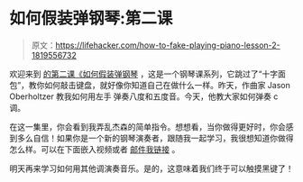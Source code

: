 # 如何假装弹钢琴:第二课

> 原文：<https://lifehacker.com/how-to-fake-playing-piano-lesson-2-1819556732>

欢迎来到 [的第二课《如何假装弹钢琴](https://lifehacker.com/tag/hack-the-piano) ，这是一个钢琴课系列，它跳过了“十字面包”，教你如何敲击键盘，就好像你知道自己在做什么一样。昨天，作曲家 Jason Oberholtzer 教我如何用左手 弹奏八度和五度音。今天，他教大家如何弹奏 c 调。



在这一集里，你会看到我弄乱杰森的简单指令。想想看，当你做得更好时，你会感到多么自信！如果你是一个新的钢琴演奏者，跟随我一起学习，我很想知道你做得怎么样。可以在下面嵌入视频或者 [邮件我链接](mailto:nick.douglas@lifehacker.com) 。

明天再来学习如何用其他调演奏音乐。是的，这意味着我们终于可以触摸黑键了！